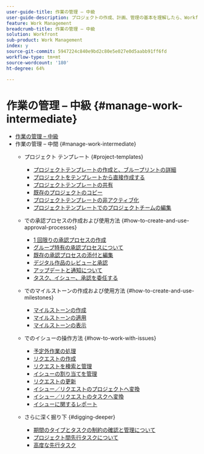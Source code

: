 ```yaml
---
user-guide-title: 作業の管理 – 中級
user-guide-description: プロジェクトの作成、計画、管理の基本を理解したら、Workfrontを最大限に活用するために、あといくつか知っておくべきことがあります。
feature: Work Management
breadcrumb-title: 作業の管理 – 中級
solution: Workfront
sub-product: Work Management
index: y
source-git-commit: 5947224c840e9bd2c80e5e027e0d5aabb91ff6fd
workflow-type: tm+mt
source-wordcount: '180'
ht-degree: 64%

---
```




# 作業の管理 – 中級 {#manage-work-intermediate}

+ [作業の管理 – 中級](overview.md)
+ 作業の管理 – 中間 {#manage-work-intermediate}
   + プロジェクト テンプレート {#project-templates}
      + [プロジェクトテンプレートの作成と、ブループリントの詳細](create-a-project-template.md)
      + [プロジェクトをテンプレートから直接作成する](create-a-project-directly-from-a-template.md)
      + [プロジェクトテンプレートの共有](share-a-project-template.md)
      + [既存のプロジェクトのコピー](copy-an-existing-project.md)
      + [プロジェクトテンプレートの非アクティブ化](deactivate-a-project-template.md)
      + [プロジェクトテンプレートでのプロジェクトチームの編集](edit-the-project-team-in-a-project-template.md)

   + での承認プロセスの作成および使用方法 {#how-to-create-and-use-approval-processes}
      + [1 回限りの承認プロセスの作成](create-a-single-use-approval-process.md)
      + [グループ特有の承認プロセスについて](group-specific-approval-processes.md)
      + [既存の承認プロセスの添付と編集](attach-and-edit-existing-approval-processes.md)
      + [デジタル作品のレビューと承認](review-and-approve-digital-work.md)
      + [アップデートと通知について](understand-updates-and-notifications.md)
      + [タスク、イシュー、承認を委任する](delegate-approvals.md)

   + でのマイルストーンの作成および使用方法 {#how-to-create-and-use-milestones}
      + [マイルストーンの作成](creating-milestones.md)
      + [マイルストーンの適用](apply-milestones.md)
      + [マイルストーンの表示](view-milestones.md)

   + でのイシューの操作方法 {#how-to-work-with-issues}
      + [予定外作業の処理](handle-unplanned-work.md)
      + [リクエストの作成](make-a-request.md)
      + [リクエストを検索と管理](find-requests.md)
      + [イシューの割り当てを管理](manage-issue-assignments.md)
      + [リクエストの更新](update-a-request.md)
      + [イシュー／リクエストのプロジェクトへ変換](create-a-project-from-a-request.md)
      + [イシュー／リクエストのタスクへ変換](convert-issues-to-other-work-items.md)
      + [イシューに関するレポート](report-on-issues.md)

   + さらに深く掘り下 {#digging-deeper}
      + [期間のタイプとタスクの制約の確認と管理について](understand-and-manage-duration-types-and-task-constraints.md)
      + [プロジェクト間先行タスクについて](understand-cross-project-predecessors.md)
      + [高度な先行タスク](advanced-predecessors.md)
